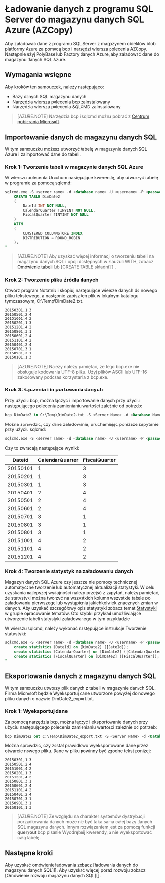 <properties
   pageTitle="Ładowanie danych z programu SQL Server do magazynu danych SQL Azure (PolyBase) | Microsoft Azure"
   description="Używa bcp, aby wyeksportować dane z programu SQL Server do prostym plików, AZCopy, aby zaimportować dane z magazynem obiektów blob platformy Azure i PolyBase, aby mogły zjeść tej ostatniej danych do magazynu danych SQL Azure."
   services="sql-data-warehouse"
   documentationCenter="NA"
   authors="ckarst"
   manager="barbkess"
   editor=""/>

<tags
   ms.service="sql-data-warehouse"
   ms.devlang="NA"
   ms.topic="get-started-article"
   ms.tgt_pltfrm="NA"
   ms.workload="data-services"
   ms.date="06/30/2016"
   ms.author="cakarst;barbkess;sonyama"/>


# <a name="load-data-from-sql-server-into-azure-sql-data-warehouse-azcopy"></a>Ładowanie danych z programu SQL Server do magazynu danych SQL Azure (AZCopy)

Aby załadować dane z programu SQL Server z magazynem obiektów blob platformy Azure za pomocą bcp i narzędzi wiersza polecenia AZCopy. Następnie użyj PolyBase lub Factory danych Azure, aby załadować dane do magazynu danych SQL Azure. 


## <a name="prerequisites"></a>Wymagania wstępne

Aby kroków ten samouczek, należy następująco:

- Bazy danych SQL magazynu danych
- Narzędzia wiersza polecenia bcp zainstalowany
- Narzędzia wiersza polecenia SQLCMD zainstalowany

>[AZURE.NOTE] Narzędzia bcp i sqlcmd można pobrać z [Centrum pobierania Microsoft][].

## <a name="import-data-into-sql-data-warehouse"></a>Importowanie danych do magazynu danych SQL

W tym samouczku możesz utworzyć tabelę w magazynie danych SQL Azure i zaimportować dane do tabeli.

### <a name="step-1-create-a-table-in-azure-sql-data-warehouse"></a>Krok 1: Tworzenie tabeli w magazynie danych SQL Azure

W wierszu polecenia Uruchom następujące kwerendę, aby utworzyć tabelę w programie za pomocą sqlcmd:

```sql
sqlcmd.exe -S <server name> -d <database name> -U <username> -P <password> -I -Q "
    CREATE TABLE DimDate2
    (
        DateId INT NOT NULL,
        CalendarQuarter TINYINT NOT NULL,
        FiscalQuarter TINYINT NOT NULL
    )
    WITH
    (
        CLUSTERED COLUMNSTORE INDEX,
        DISTRIBUTION = ROUND_ROBIN
    );
"
```

>[AZURE.NOTE] Aby uzyskać więcej informacji o tworzeniu tabeli na magazynu danych SQL i opcji dostępnych w klauzuli WITH, zobacz [Omówienie tabeli][] lub [CREATE TABLE składni][] .

### <a name="step-2-create-a-source-data-file"></a>Krok 2: Tworzenie pliku źródła danych

Otwórz program Notatnik i skopiuj następujące wiersze danych do nowego pliku tekstowego, a następnie zapisz ten plik w lokalnym katalogu tymczasowym, C:\Temp\DimDate2.txt.

```
20150301,1,3
20150501,2,4
20151001,4,2
20150201,1,3
20151201,4,2
20150801,3,1
20150601,2,4
20151101,4,2
20150401,2,4
20150701,3,1
20150901,3,1
20150101,1,3
```

> [AZURE.NOTE] Należy należy pamiętać, że tego bcp.exe nie obsługuje kodowania UTF-8 pliku. Użyj plików ASCII lub UTF-16 zakodowany podczas korzystania z bcp.exe.

### <a name="step-3-connect-and-import-the-data"></a>Krok 3: Łączenia i importowania danych
Przy użyciu bcp, można łączyć i importowanie danych przy użyciu następującego polecenia zamienianiu wartości zależnie od potrzeb:

```sql
bcp DimDate2 in C:\Temp\DimDate2.txt -S <Server Name> -d <Database Name> -U <Username> -P <password> -q -c -t  ','
```

Można sprawdzić, czy dane załadowania, uruchamiając poniższe zapytanie przy użyciu sqlcmd:

```sql
sqlcmd.exe -S <server name> -d <database name> -U <username> -P <password> -I -Q "SELECT * FROM DimDate2 ORDER BY 1;"
```

Czy to zwracają następujące wyniki:

DateId |CalendarQuarter |FiscalQuarter
----------- |--------------- |-------------
20150101 |1 |3
20150201 |1 |3
20150301 |1 |3
20150401 |2 |4
20150501 |2 |4
20150601 |2 |4
20150701 |3 |1
20150801 |3 |1
20150801 |3 |1
20151001 |4 |2
20151101 |4 |2
20151201 |4 |2

### <a name="step-4-create-statistics-on-your-newly-loaded-data"></a>Krok 4: Tworzenie statystyk na załadowaniu danych

Magazyn danych SQL Azure czy jeszcze nie pomocy technicznej automatyczne tworzenie lub automatycznej aktualizacji statystyki. W celu uzyskania najlepszej wydajności należy przejść z zapytań, należy pamiętać, że statystyki można tworzyć na wszystkich kolumn wszystkie tabele po załadowaniu pierwszego lub wystąpienia jakichkolwiek znacznych zmian w danych. Aby uzyskać szczegółowy opis statystyki zobacz temat [Statystyki][] w grupie opracowanie tematów. Oto szybki przykład umożliwiające utworzenie tabeli statystyki załadowanego w tym przykładzie

W wierszu sqlcmd, należy wykonać następujące instrukcje Tworzenie statystyki:

```sql
sqlcmd.exe -S <server name> -d <database name> -U <username> -P <password> -I -Q "
    create statistics [DateId] on [DimDate2] ([DateId]);
    create statistics [CalendarQuarter] on [DimDate2] ([CalendarQuarter]);
    create statistics [FiscalQuarter] on [DimDate2] ([FiscalQuarter]);
"
```

## <a name="export-data-from-sql-data-warehouse"></a>Eksportowanie danych z magazynu danych SQL
W tym samouczku utworzy plik danych z tabeli w magazynie danych SQL. Firma Microsoft będzie Wyeksportuj dane utworzone powyżej do nowego pliku danych o nazwie DimDate2_export.txt.

### <a name="step-1-export-the-data"></a>Krok 1: Wyeksportuj dane

Za pomocą narzędzia bcp, można łączyć i eksportowanie danych przy użyciu następującego polecenia zamienianiu wartości zależnie od potrzeb:

```sql
bcp DimDate2 out C:\Temp\DimDate2_export.txt -S <Server Name> -d <Database Name> -U <Username> -P <password> -q -c -t ','
```
Można sprawdzić, czy został prawidłowo wyeksportowane dane przez otwarcie nowego pliku. Dane w pliku powinny być zgodne tekst poniżej:

```
20150301,1,3
20150501,2,4
20151001,4,2
20150201,1,3
20151201,4,2
20150801,3,1
20150601,2,4
20151101,4,2
20150401,2,4
20150701,3,1
20150901,3,1
20150101,1,3
```

>[AZURE.NOTE] Ze względu na charakter systemów dystrybucji porządkowania danych może nie być taka sama całej bazy danych SQL magazynu danych. Innym rozwiązaniem jest za pomocą funkcji **queryout** bcp pisanie Wyodrębnij kwerendy, a nie wyeksportować całą tabelę.

## <a name="next-steps"></a>Następne kroki
Aby uzyskać omówienie ładowania zobacz [ładowania danych do magazynu danych SQL][].
Aby uzyskać więcej porad rozwoju zobacz [Omówienie rozwoju magazynu danych SQL][].

<!--Image references-->

<!--Article references-->

[Ładowanie danych do magazynu danych SQL]: ./sql-data-warehouse-overview-load.md
[Omówienie tworzenia magazynu danych SQL]: ./sql-data-warehouse-overview-develop.md
[Omówienie tabeli]: ./sql-data-warehouse-tables-overview.md
[Statystyki]: ./sql-data-warehouse-tables-statistics.md

<!--MSDN references-->
[bcp]: https://msdn.microsoft.com/library/ms162802.aspx
[Tworzenie tabeli składni]: https://msdn.microsoft.com/library/mt203953.aspx

<!--Other Web references-->
[Centrum pobierania Microsoft]: https://www.microsoft.com/download/details.aspx?id=36433
